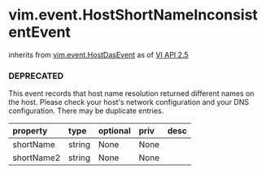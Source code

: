 vim.event.HostShortNameInconsistentEvent
========================================
inherits from [vim.event.HostDasEvent](docs/vim.event.HostDasEvent.md)
as of [VI API 2.5](vim.version.md#vim.version.version2)
### DEPRECATED



This event records that host name resolution returned different names on  the host. Please check your host's network configuration and your DNS  configuration. There may be duplicate entries.

| property | type | optional | priv | desc |
|:---------|:-----|:---------|:-----|:-----|
| shortName | string | None | None |  |
| shortName2 | string | None | None |  |


